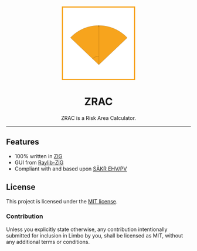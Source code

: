 <p align="center">
  <img src="/docs/icon.png" alt="Limbo" width="200"/>
  <h1 align="center">ZRAC</h1>
</p>

<p align="center">
  ZRAC is a Risk Area Calculator.
</p>


---
## Features

* 100% written in [ZIG]
* GUI from [Raylib-ZIG] 
* Compliant with and based upon [SÄKR EHV/PV]
  

## License

This project is licensed under the [MIT license].

### Contribution

Unless you explicitly state otherwise, any contribution intentionally submitted
for inclusion in Limbo by you, shall be licensed as MIT, without any additional
terms or conditions.

[ZIG]:https://ziglang.org/
[MIT license]:https://github.com/Atomvapen/ZRAC/blob/next/LICENSE
[Raylib-ZIG]:https://github.com/Not-Nik/raylib-zig
[SÄKR EHV/PV]:https://www.forsvarsmakten.se/siteassets/2-om-forsvarsmakten/dokument/reglementen/sakr-ehv-pv.pdf

